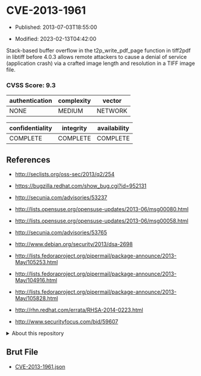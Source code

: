 # CVE-2013-1961

- Published: 2013-07-03T18:55:00

- Modified: 2023-02-13T04:42:00

Stack-based buffer overflow in the t2p_write_pdf_page function in tiff2pdf in libtiff before 4.0.3 allows remote attackers to cause a denial of service (application crash) via a crafted image length and resolution in a TIFF image file.

### CVSS Score: **9.3**

| authentication | complexity | vector |
| --- | --- | --- |
| NONE | MEDIUM | NETWORK |

| confidentiality | integrity | availability |
| --- | --- | --- |
| COMPLETE | COMPLETE | COMPLETE |

## References

* http://seclists.org/oss-sec/2013/q2/254

* https://bugzilla.redhat.com/show_bug.cgi?id=952131

* http://secunia.com/advisories/53237

* http://lists.opensuse.org/opensuse-updates/2013-06/msg00080.html

* http://lists.opensuse.org/opensuse-updates/2013-06/msg00058.html

* http://secunia.com/advisories/53765

* http://www.debian.org/security/2013/dsa-2698

* http://lists.fedoraproject.org/pipermail/package-announce/2013-May/105253.html

* http://lists.fedoraproject.org/pipermail/package-announce/2013-May/104916.html

* http://lists.fedoraproject.org/pipermail/package-announce/2013-May/105828.html

* http://rhn.redhat.com/errata/RHSA-2014-0223.html

* http://www.securityfocus.com/bid/59607

<details>
<summary>About this repository</summary> 

  This repository is part of the project [Live Hack CVE](https://github.com/Live-Hack-CVE). Main website can be found [www.live-hack.org](https://www.live-hack.org) 
  
  Made by [Sn0wAlice](https://github.com/Sn0wAlice) for the people that care about security and need to have a feed of the latest CVEs. Hope you enjoy it, don't forget to star the repo and follow me on [Twitter](https://twitter.com/Sn0wAlice) and [Github](https://github.com/Sn0wAlice). And that is my [personnal website](https://www.alice-snow.me/)

  - [Home Page](https://github.com/Live-Hack-CVE)
  - [Framework](https://github.com/Live-Hack-CVE/cve-framework)
  - [CVE database](https://github.com/Live-Hack-CVE/full_database)
  - [Changelog](https://github.com/Live-Hack-CVE/Changelog)
</details>

## Brut File

* [CVE-2013-1961.json](https://raw.githubusercontent.com/Live-Hack-CVE/full_database/main/cves/2013/CVE-2013-1961.json)

